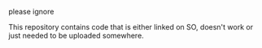 please ignore

This repository contains code that is either linked on SO, doesn't work or just needed to be uploaded somewhere.